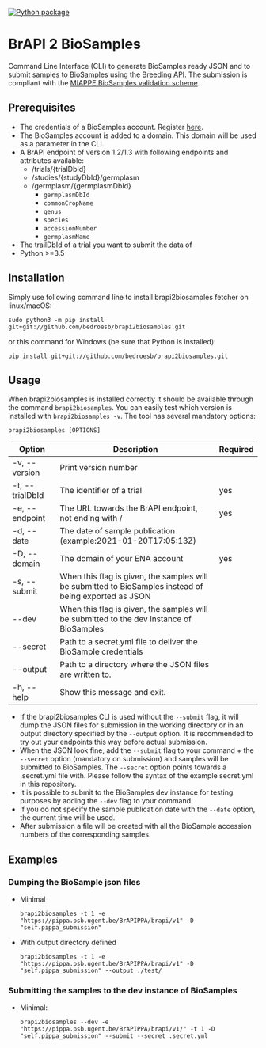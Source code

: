[![Python package](https://github.com/ELIXIR-Belgium/brapi2biosamples/actions/workflows/python-package.yml/badge.svg)](https://github.com/ELIXIR-Belgium/brapi2biosamples/actions/workflows/python-package.yml)

# BrAPI 2 BioSamples

Command Line Interface (CLI) to generate BioSamples ready JSON and to submit samples to [BioSamples](https://wwwdev.ebi.ac.uk/biosamples) using the [Breeding API](https://brapi.org/). 
The submission is compliant with the [MIAPPE BioSamples validation scheme](https://github.com/EBIBioSamples/biosamples-v4/blob/master/webapps/core/src/main/resources/schemas/certification/plant-miappe.json).

## Prerequisites

- The credentials of a BioSamples account. Register [here](https://explore.aai.ebi.ac.uk/registerUser).
- The BioSamples account is added to a domain. This domain will be used as a parameter in the CLI.
- A BrAPI endpoint of version 1.2/1.3 with following endpoints and attributes available:
  - /trials/{trialDbId}
  - /studies/{studyDbId}/germplasm
  - /germplasm/{germplasmDbId}
    - `germplasmDbId`
    - `commonCropName`
    - `genus`
    - `species`
    - `accessionNumber`
    - `germplasmName`
- The trailDbId of a trial you want to submit the data of
- Python >=3.5


## Installation

Simply use following command line to install brapi2biosamples fetcher on linux/macOS:

```
sudo python3 -m pip install git+git://github.com/bedroesb/brapi2biosamples.git
```

or this command for Windows (be sure that Python is installed):

```
pip install git+git://github.com/bedroesb/brapi2biosamples.git
```

## Usage

When brapi2biosamples is installed correctly it should be available through the command `brapi2biosamples`. You can easily test which version is installed with `brapi2biosamples -v`. The tool has several mandatory options:

```
brapi2biosamples [OPTIONS] 
```

| Option               | Description                                                                                            | Required |
|----------------------|--------------------------------------------------------------------------------------------------------|----------|
| -v, --version        | Print version number                                                                                   |          |
| -t, --trialDbId      | The identifier of a trial                                                                              | yes      |
| -e, --endpoint       | The URL towards the BrAPI endpoint, not ending with /                                                  | yes      |
| -d, --date           | The date of sample publication (example:2021-01-20T17:05:13Z)                                          |          |
| -D, --domain         | The domain of your ENA account                                                                         | yes      |
| -s, --submit         | When this flag is given, the samples will be submitted to BioSamples instead of being exported as JSON |          |
| --dev                | When this flag is given, the samples will be submitted to the dev instance of BioSamples               |          |
| --secret             | Path to a secret.yml file to deliver the BioSample credentials                                         |          |
| --output             | Path to a directory where the JSON files are written to.                                               |          |
| -h, --help           | Show this message and exit.                                                                            |          |


- If the brapi2biosamples CLI is used without the `--submit` flag, it will dump the JSON files for submission in the working directory or in an output directory specified by the `--output` option. It is recommended to try out your endpoints this way before actual submission.
- When the JSON look fine, add the `--submit` flag to your command + the `--secret` option (mandatory on submission) and samples will be submitted to BioSamples. The `--secret` option points towards a .secret.yml file with. Please follow the syntax of the example secret.yml in this repository. 
- It is possible to submit to the BioSamples dev instance for testing purposes by adding the `--dev` flag to your command.
- If you do not specify the sample publication date with the `--date` option, the current time will be used.
- After submission a file will be created with all the BioSample accession numbers of the corresponding samples.


## Examples

### Dumping the BioSample json files 

- Minimal
    ```
    brapi2biosamples -t 1 -e "https://pippa.psb.ugent.be/BrAPIPPA/brapi/v1" -D "self.pippa_submission"
    ```
- With output directory defined
    ```
    brapi2biosamples -t 1 -e "https://pippa.psb.ugent.be/BrAPIPPA/brapi/v1" -D "self.pippa_submission" --output ./test/
    ```

### Submitting the samples to the dev instance of BioSamples

- Minimal:
    ```
    brapi2biosamples --dev -e "https://pippa.psb.ugent.be/BrAPIPPA/brapi/v1/" -t 1 -D "self.pippa_submission" --submit --secret .secret.yml 
    ```
